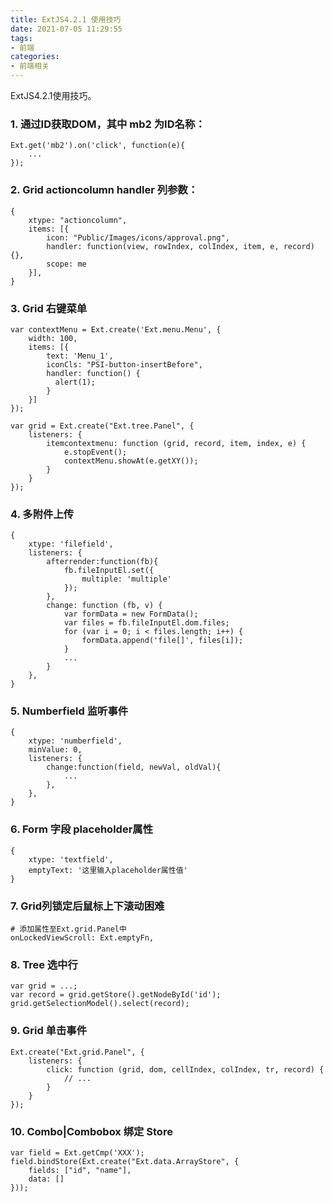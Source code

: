 ```yaml
---
title: ExtJS4.2.1 使用技巧
date: 2021-07-05 11:29:55
tags:
- 前端
categories:
- 前端相关
---
```


ExtJS4.2.1使用技巧。

<!-- more -->

### 1. 通过ID获取DOM，其中 mb2 为ID名称：

```
Ext.get('mb2').on('click', function(e){
    ...
});
```

### 2. Grid actioncolumn handler 列参数：

```
{
    xtype: "actioncolumn",
    items: [{
        icon: "Public/Images/icons/approval.png",
        handler: function(view, rowIndex, colIndex, item, e, record){},
        scope: me
    }],
}
```

### 3. Grid 右键菜单

```
var contextMenu = Ext.create('Ext.menu.Menu', {
    width: 100,
    items: [{
        text: 'Menu_1',
        iconCls: "PSI-button-insertBefore",
        handler: function() {
          alert(1);
        }
    }]
});

var grid = Ext.create("Ext.tree.Panel", {
    listeners: {
        itemcontextmenu: function (grid, record, item, index, e) {
            e.stopEvent();
            contextMenu.showAt(e.getXY());
        }
    }
});
```

### 4. 多附件上传

```
{
    xtype: 'filefield',
    listeners: {
        afterrender:function(fb){
            fb.fileInputEl.set({
                multiple: 'multiple'
            });
        },
        change: function (fb, v) {
            var formData = new FormData();
            var files = fb.fileInputEl.dom.files;
            for (var i = 0; i < files.length; i++) {
                formData.append('file[]', files[i]);
            }
            ...
        }
    },
}
```

### 5. Numberfield 监听事件

```
{
    xtype: 'numberfield',
    minValue: 0,
    listeners: {
        change:function(field, newVal, oldVal){
            ...
        },
    },
}
```

### 6. Form 字段 placeholder属性

```
{
    xtype: 'textfield',
    emptyText: '这里输入placeholder属性值'
}
```

### 7. Grid列锁定后鼠标上下滚动困难

```
# 添加属性至Ext.grid.Panel中
onLockedViewScroll: Ext.emptyFn,
```

### 8. Tree 选中行

```
var grid = ...;
var record = grid.getStore().getNodeById('id');
grid.getSelectionModel().select(record);
```

### 9. Grid 单击事件

```
Ext.create("Ext.grid.Panel", {
    listeners: {
        click: function (grid, dom, cellIndex, colIndex, tr, record) {
            // ...
        }
    }
});
```

### 10. Combo|Combobox 绑定 Store

```
var field = Ext.getCmp('XXX');
field.bindStore(Ext.create("Ext.data.ArrayStore", {
    fields: ["id", "name"],
    data: []
}));
```